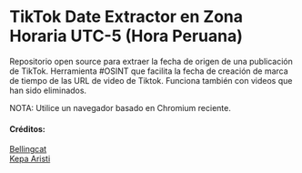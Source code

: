 # TikTok Date Extractor en Zona Horaria UTC-5 (Hora Peruana)
Repositorio open source para extraer la fecha de origen de una publicación de TikTok.
Herramienta #OSINT que facilita la fecha de creación de marca de tiempo de las URL de video de Tiktok. Funciona también con videos que han sido eliminados. 

NOTA: Utilice un navegador basado en Chromium reciente.

<h4> Créditos: </h4>
<a href="https://github.com/bellingcat" target="_blank">Bellingcat</a> <br>
 <a href="https://github.com/karisti" target="_blank">Kepa Aristi</a>